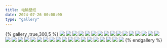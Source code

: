 ```yaml
---
title: 电脑壁纸
date: 2024-07-26 00:00:00
type: "gallery"
---
```

{% gallery  ,true,300,5 %}
![](https://promise-thj.oss-cn-guangzhou.aliyuncs.com/%E5%A4%A7%E8%A5%BF%E4%BA%9A%E7%8E%96%E7%92%83%20FC/%E7%94%B5%E8%84%91%E5%A3%81%E7%BA%B8/photo_940_01500194ea96d372.jpg)
![](https://promise-thj.oss-cn-guangzhou.aliyuncs.com/%E5%A4%A7%E8%A5%BF%E4%BA%9A%E7%8E%96%E7%92%83%20FC/%E7%94%B5%E8%84%91%E5%A3%81%E7%BA%B8/photo_940_0c9bfc791a8a0440.jpg)
![](https://promise-thj.oss-cn-guangzhou.aliyuncs.com/%E5%A4%A7%E8%A5%BF%E4%BA%9A%E7%8E%96%E7%92%83%20FC/%E7%94%B5%E8%84%91%E5%A3%81%E7%BA%B8/photo_940_12cd3d4915611bbf.png)
![](https://promise-thj.oss-cn-guangzhou.aliyuncs.com/%E5%A4%A7%E8%A5%BF%E4%BA%9A%E7%8E%96%E7%92%83%20FC/%E7%94%B5%E8%84%91%E5%A3%81%E7%BA%B8/photo_940_13fcd0952e44e669.jpg)
![](https://promise-thj.oss-cn-guangzhou.aliyuncs.com/%E5%A4%A7%E8%A5%BF%E4%BA%9A%E7%8E%96%E7%92%83%20FC/%E7%94%B5%E8%84%91%E5%A3%81%E7%BA%B8/photo_940_1e17f7c2876b3786.jpg)
![](https://promise-thj.oss-cn-guangzhou.aliyuncs.com/%E5%A4%A7%E8%A5%BF%E4%BA%9A%E7%8E%96%E7%92%83%20FC/%E7%94%B5%E8%84%91%E5%A3%81%E7%BA%B8/photo_940_2006f62155a0f213.jpg)
![](https://promise-thj.oss-cn-guangzhou.aliyuncs.com/%E5%A4%A7%E8%A5%BF%E4%BA%9A%E7%8E%96%E7%92%83%20FC/%E7%94%B5%E8%84%91%E5%A3%81%E7%BA%B8/photo_940_211f4016543e9d39.jpg)
![](https://promise-thj.oss-cn-guangzhou.aliyuncs.com/%E5%A4%A7%E8%A5%BF%E4%BA%9A%E7%8E%96%E7%92%83%20FC/%E7%94%B5%E8%84%91%E5%A3%81%E7%BA%B8/photo_940_23dea545e6f6de82.jpg)
![](https://promise-thj.oss-cn-guangzhou.aliyuncs.com/%E5%A4%A7%E8%A5%BF%E4%BA%9A%E7%8E%96%E7%92%83%20FC/%E7%94%B5%E8%84%91%E5%A3%81%E7%BA%B8/photo_940_2805ffcd3f0d3c25.jpg)
![](https://promise-thj.oss-cn-guangzhou.aliyuncs.com/%E5%A4%A7%E8%A5%BF%E4%BA%9A%E7%8E%96%E7%92%83%20FC/%E7%94%B5%E8%84%91%E5%A3%81%E7%BA%B8/photo_940_283f200382b09600.jpg)
![](https://promise-thj.oss-cn-guangzhou.aliyuncs.com/%E5%A4%A7%E8%A5%BF%E4%BA%9A%E7%8E%96%E7%92%83%20FC/%E7%94%B5%E8%84%91%E5%A3%81%E7%BA%B8/photo_940_2f970ad85d583ff8.jpg)
![](https://promise-thj.oss-cn-guangzhou.aliyuncs.com/%E5%A4%A7%E8%A5%BF%E4%BA%9A%E7%8E%96%E7%92%83%20FC/%E7%94%B5%E8%84%91%E5%A3%81%E7%BA%B8/photo_940_395f2b176a87d32c.jpg)
![](https://promise-thj.oss-cn-guangzhou.aliyuncs.com/%E5%A4%A7%E8%A5%BF%E4%BA%9A%E7%8E%96%E7%92%83%20FC/%E7%94%B5%E8%84%91%E5%A3%81%E7%BA%B8/photo_940_40b7df9b41e55693.jpg)
![](https://promise-thj.oss-cn-guangzhou.aliyuncs.com/%E5%A4%A7%E8%A5%BF%E4%BA%9A%E7%8E%96%E7%92%83%20FC/%E7%94%B5%E8%84%91%E5%A3%81%E7%BA%B8/photo_940_4715f1bbc82bd077.jpg)
![](https://promise-thj.oss-cn-guangzhou.aliyuncs.com/%E5%A4%A7%E8%A5%BF%E4%BA%9A%E7%8E%96%E7%92%83%20FC/%E7%94%B5%E8%84%91%E5%A3%81%E7%BA%B8/photo_940_4aa1db561180cf02.jpg)
![](https://promise-thj.oss-cn-guangzhou.aliyuncs.com/%E5%A4%A7%E8%A5%BF%E4%BA%9A%E7%8E%96%E7%92%83%20FC/%E7%94%B5%E8%84%91%E5%A3%81%E7%BA%B8/photo_940_4d996e892117c7c4.png)
![](https://promise-thj.oss-cn-guangzhou.aliyuncs.com/%E5%A4%A7%E8%A5%BF%E4%BA%9A%E7%8E%96%E7%92%83%20FC/%E7%94%B5%E8%84%91%E5%A3%81%E7%BA%B8/photo_940_4e76b704a5a2dff7.jpg)
![](https://promise-thj.oss-cn-guangzhou.aliyuncs.com/%E5%A4%A7%E8%A5%BF%E4%BA%9A%E7%8E%96%E7%92%83%20FC/%E7%94%B5%E8%84%91%E5%A3%81%E7%BA%B8/photo_940_5288d6a7c3dba187.png)
![](https://promise-thj.oss-cn-guangzhou.aliyuncs.com/%E5%A4%A7%E8%A5%BF%E4%BA%9A%E7%8E%96%E7%92%83%20FC/%E7%94%B5%E8%84%91%E5%A3%81%E7%BA%B8/photo_940_5a9a9f992a016e47.jpg)
![](https://promise-thj.oss-cn-guangzhou.aliyuncs.com/%E5%A4%A7%E8%A5%BF%E4%BA%9A%E7%8E%96%E7%92%83%20FC/%E7%94%B5%E8%84%91%E5%A3%81%E7%BA%B8/photo_940_795af95dab543383.jpg)
![](https://promise-thj.oss-cn-guangzhou.aliyuncs.com/%E5%A4%A7%E8%A5%BF%E4%BA%9A%E7%8E%96%E7%92%83%20FC/%E7%94%B5%E8%84%91%E5%A3%81%E7%BA%B8/photo_940_82663b5dc8c15deb.jpg)
![](https://promise-thj.oss-cn-guangzhou.aliyuncs.com/%E5%A4%A7%E8%A5%BF%E4%BA%9A%E7%8E%96%E7%92%83%20FC/%E7%94%B5%E8%84%91%E5%A3%81%E7%BA%B8/photo_940_8d97b4fc347eeda8.jpg)
![](https://promise-thj.oss-cn-guangzhou.aliyuncs.com/%E5%A4%A7%E8%A5%BF%E4%BA%9A%E7%8E%96%E7%92%83%20FC/%E7%94%B5%E8%84%91%E5%A3%81%E7%BA%B8/photo_940_914d7cb7f31c2c3b.jpg)
![](https://promise-thj.oss-cn-guangzhou.aliyuncs.com/%E5%A4%A7%E8%A5%BF%E4%BA%9A%E7%8E%96%E7%92%83%20FC/%E7%94%B5%E8%84%91%E5%A3%81%E7%BA%B8/photo_940_9c93d86579eb53bf.jpg)
![](https://promise-thj.oss-cn-guangzhou.aliyuncs.com/%E5%A4%A7%E8%A5%BF%E4%BA%9A%E7%8E%96%E7%92%83%20FC/%E7%94%B5%E8%84%91%E5%A3%81%E7%BA%B8/photo_940_ac685f81b026aa9f.png)
![](https://promise-thj.oss-cn-guangzhou.aliyuncs.com/%E5%A4%A7%E8%A5%BF%E4%BA%9A%E7%8E%96%E7%92%83%20FC/%E7%94%B5%E8%84%91%E5%A3%81%E7%BA%B8/photo_940_ae38f0faa599d761.jpg)
![](https://promise-thj.oss-cn-guangzhou.aliyuncs.com/%E5%A4%A7%E8%A5%BF%E4%BA%9A%E7%8E%96%E7%92%83%20FC/%E7%94%B5%E8%84%91%E5%A3%81%E7%BA%B8/photo_940_c3c8d57da3b58798.jpg)
![](https://promise-thj.oss-cn-guangzhou.aliyuncs.com/%E5%A4%A7%E8%A5%BF%E4%BA%9A%E7%8E%96%E7%92%83%20FC/%E7%94%B5%E8%84%91%E5%A3%81%E7%BA%B8/photo_940_cad1290945f8f68d.jpg)
![](https://promise-thj.oss-cn-guangzhou.aliyuncs.com/%E5%A4%A7%E8%A5%BF%E4%BA%9A%E7%8E%96%E7%92%83%20FC/%E7%94%B5%E8%84%91%E5%A3%81%E7%BA%B8/photo_940_d61989c47111dbb3.jpg)
![](https://promise-thj.oss-cn-guangzhou.aliyuncs.com/%E5%A4%A7%E8%A5%BF%E4%BA%9A%E7%8E%96%E7%92%83%20FC/%E7%94%B5%E8%84%91%E5%A3%81%E7%BA%B8/photo_940_db4f1aa0746d2f7e.png)
![](https://promise-thj.oss-cn-guangzhou.aliyuncs.com/%E5%A4%A7%E8%A5%BF%E4%BA%9A%E7%8E%96%E7%92%83%20FC/%E7%94%B5%E8%84%91%E5%A3%81%E7%BA%B8/photo_940_ebdf97c98bfa4212.jpg)
![](https://promise-thj.oss-cn-guangzhou.aliyuncs.com/%E5%A4%A7%E8%A5%BF%E4%BA%9A%E7%8E%96%E7%92%83%20FC/%E7%94%B5%E8%84%91%E5%A3%81%E7%BA%B8/photo_940_ed25004dc1458ccc.jpg)
![](https://promise-thj.oss-cn-guangzhou.aliyuncs.com/%E5%A4%A7%E8%A5%BF%E4%BA%9A%E7%8E%96%E7%92%83%20FC/%E7%94%B5%E8%84%91%E5%A3%81%E7%BA%B8/photo_940_f58b52cc8743d8a7.jpg)
![](https://promise-thj.oss-cn-guangzhou.aliyuncs.com/%E5%A4%A7%E8%A5%BF%E4%BA%9A%E7%8E%96%E7%92%83%20FC/%E7%94%B5%E8%84%91%E5%A3%81%E7%BA%B8/photo_940_f84c85516c675164.jpg)
![](https://promise-thj.oss-cn-guangzhou.aliyuncs.com/%E5%A4%A7%E8%A5%BF%E4%BA%9A%E7%8E%96%E7%92%83%20FC/%E7%94%B5%E8%84%91%E5%A3%81%E7%BA%B8/photo_940_fc31bf79fa3f6f43.jpg)
{% endgallery %}